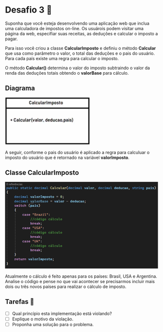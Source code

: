 # Desafio 3 :rocket: 

Suponha que você esteja desenvolvendo uma aplicação web que inclua uma calculadora de impostos on-line.
Os usuárois podem visitar uma página da web, especifiar suas receitas, as deduções e calcular o imposto a pagar.

Para isso você criou a classe **CalcularImposto** e definiu o método **Calcular** que usa como parâmetro o valor, o total das deduções e o pais do usuário.
Para cada país existe uma regra para calcular o imposto.

O método **Calcular()** determina o valor do imposto subtraindo o valor da renda das deduções totais obtendo o **valorBase** para cálculo.

## Diagrama

<img src="Diagrama UML.PNG">

A seguir, conforme o pais do usuário é aplicado a regra para calculuar o imposto do usuário que é retornado na variável **valorImposto**.

## Classe CalcularImposto

<img src="Classe CalcularImposto.PNG">

Atualmente o cálculo é feito apenas para os países: Brasil, USA e Argentina.
Analise o código e pense no que vai acontecer se precisarmos incluir mais dois ou três novos países 
para realizar o cálculo de imposto.

## Tarefas :hammer:

- [ ]  Qual princípio esta implementação está violando?
- [ ]  Explique o motivo da violação.
- [ ]  Proponha uma solução para o problema.
